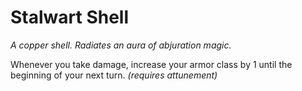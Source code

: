 # Stalwart Shell

*A copper shell. Radiates an aura of abjuration magic.*

Whenever you take damage, increase your armor class by 1 until the beginning of your next turn. *(requires attunement)*
